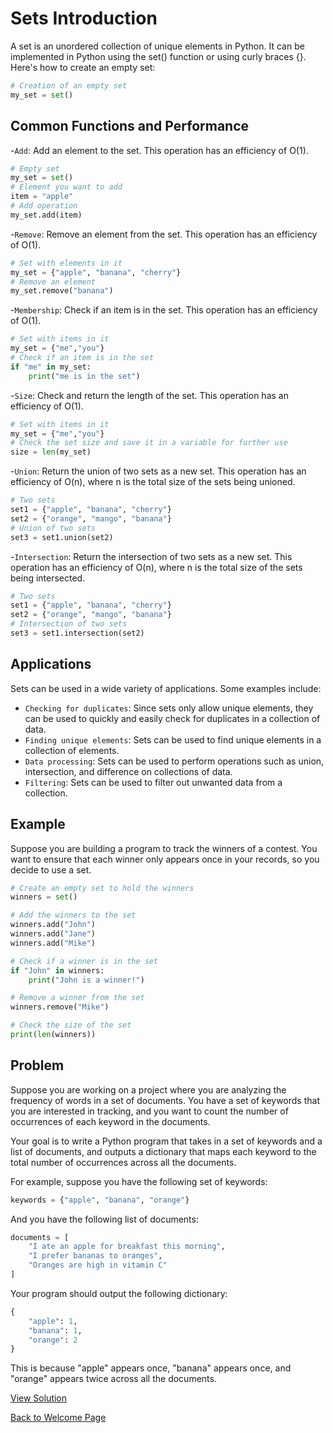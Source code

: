 # Sets Introduction
A set is an unordered collection of unique elements in Python. It can be implemented in Python using the set() function or using curly braces {}.
Here's how to create an empty set:
```python
# Creation of an empty set
my_set = set()
```

## Common Functions and Performance
-`Add`: Add an element to the set. This operation has an efficiency of O(1).
```python
# Empty set
my_set = set()
# Element you want to add
item = "apple"
# Add operation
my_set.add(item)
```

-`Remove`: Remove an element from the set. This operation has an efficiency of O(1).
```python
# Set with elements in it
my_set = {"apple", "banana", "cherry"}
# Remove an element
my_set.remove("banana")
```

-`Membership`: Check if an item is in the set. This operation has an efficiency of O(1).
```python
# Set with items in it
my_set = {"me","you"}
# Check if an item is in the set
if "me" in my_set:
    print("me is in the set")
```

-`Size`: Check and return the length of the set. This operation has an efficiency of O(1).
```python
# Set with items in it
my_set = {"me","you"}
# Check the set size and save it in a variable for further use
size = len(my_set)
```

-`Union`: Return the union of two sets as a new set. This operation has an efficiency of O(n), where n is the total size of the sets being unioned.
```python
# Two sets
set1 = {"apple", "banana", "cherry"}
set2 = {"orange", "mango", "banana"}
# Union of two sets
set3 = set1.union(set2)
```

-`Intersection`: Return the intersection of two sets as a new set. This operation has an efficiency of O(n), where n is the total size of the sets being intersected.
```python
# Two sets
set1 = {"apple", "banana", "cherry"}
set2 = {"orange", "mango", "banana"}
# Intersection of two sets
set3 = set1.intersection(set2)
```

## Applications
Sets can be used in a wide variety of applications. Some examples include:

- `Checking for duplicates`: Since sets only allow unique elements, they can be used to quickly and easily check for duplicates in a collection of data.
- `Finding unique elements`: Sets can be used to find unique elements in a collection of elements.
- `Data processing`: Sets can be used to perform operations such as union, intersection, and difference on collections of data.
- `Filtering`: Sets can be used to filter out unwanted data from a collection.

## Example
Suppose you are building a program to track the winners of a contest. You want to ensure that each winner only appears once in your records, so you decide to use a set.
```python
# Create an empty set to hold the winners
winners = set()

# Add the winners to the set
winners.add("John")
winners.add("Jane")
winners.add("Mike")

# Check if a winner is in the set
if "John" in winners:
    print("John is a winner!")

# Remove a winner from the set
winners.remove("Mike")

# Check the size of the set
print(len(winners))
```

## Problem
Suppose you are working on a project where you are analyzing the frequency of words in a set of documents. You have a set of keywords that you are interested in tracking, and you want to count the number of occurrences of each keyword in the documents.

Your goal is to write a Python program that takes in a set of keywords and a list of documents, and outputs a dictionary that maps each keyword to the total number of occurrences across all the documents.

For example, suppose you have the following set of keywords:
```python
keywords = {"apple", "banana", "orange"}
```

And you have the following list of documents:
```python
documents = [
    "I ate an apple for breakfast this morning",
    "I prefer bananas to oranges",
    "Oranges are high in vitamin C"
]
```

Your program should output the following dictionary:
```python
{
    "apple": 1,
    "banana": 1,
    "orange": 2
}
```

This is because "apple" appears once, "banana" appears once, and "orange" appears twice across all the documents.

[View Solution](solutions/2-sets.py)

[Back to Welcome Page](0-welcome.md)